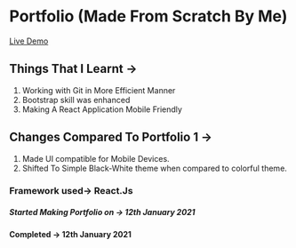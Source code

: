 # Portfolio (Made From Scratch By Me)
[Live Demo](https://enforcerportfolio.netlify.app)

## Things That I Learnt ->
1) Working with Git in More Efficient Manner  
2) Bootstrap skill was enhanced  
3) Making A React Application Mobile Friendly  

## Changes Compared To Portfolio 1 ->
1) Made UI compatible for Mobile Devices.
2) Shifted To Simple Black-White theme when compared to colorful theme.

### Framework used-> React.Js

##### Started Making Portfolio on -> 12th January 2021

#### Completed -> 12th January 2021
